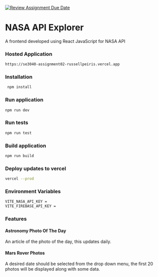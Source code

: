 [![Review Assignment Due Date](https://classroom.github.com/assets/deadline-readme-button-24ddc0f5d75046c5622901739e7c5dd533143b0c8e959d652212380cedb1ea36.svg)](https://classroom.github.com/a/V1F4A3D5)

# NASA API Explorer

A frontend developed using React JavaScript for NASA API

### Hosted Application
```bash
https://se3040-assignment02-russellpeiris.vercel.app
```

### Installation

```bash
 npm install
```

### Run application

```bash
npm run dev
```
### Run tests

```bash
npm run test
```

### Build application

```bash
npm run build
```

### Deploy updates to vercel
```bash
vercel --prod
```

### Environment Variables

```bash
VITE_NASA_API_KEY = 
VITE_FIREBASE_API_KEY =
```

### Features

#### Astronomy Photo Of The Day

An article of the photo of the day, this updates daily.

#### Mars Rover Photos

A desired date should be selected from the drop down menu, the first 20 photos will be displayed along with some data.